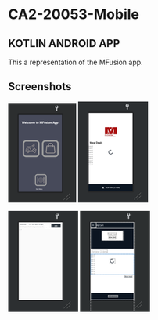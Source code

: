 # CA2-20053-Mobile

## KOTLIN ANDROID APP
This a representation of the MFusion app.

## Screenshots

![Alt text](https://github.com/brnborges/CA2-20053-Mobile/blob/master/img1.png) ![Alt text](https://github.com/brnborges/CA2-20053-Mobile/blob/master/img2.png)

![Alt text](https://github.com/brnborges/CA2-20053-Mobile/blob/master/img3.png) ![Alt text](https://github.com/brnborges/CA2-20053-Mobile/blob/master/img4.png)
